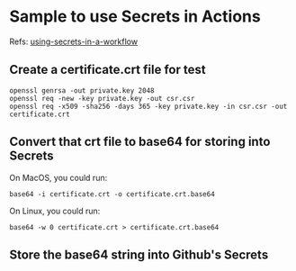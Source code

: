 # Sample to use Secrets in Actions
Refs: [using-secrets-in-a-workflow](https://docs.github.com/en/actions/security-guides/using-secrets-in-github-actions#using-secrets-in-a-workflow)

## Create a certificate.crt file for test

```shell
openssl genrsa -out private.key 2048
openssl req -new -key private.key -out csr.csr
openssl req -x509 -sha256 -days 365 -key private.key -in csr.csr -out certificate.crt
```

## Convert that crt file to base64 for storing into Secrets
On MacOS, you could run:
```
base64 -i certificate.crt -o certificate.crt.base64
```
On Linux, you could run:
```
base64 -w 0 certificate.crt > certificate.crt.base64
```

## Store the base64 string into Github's Secrets
